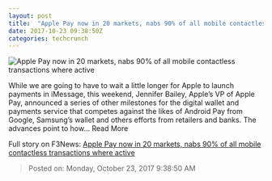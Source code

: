 ```yaml
---
layout: post
title:  "Apple Pay now in 20 markets, nabs 90% of all mobile contactless transactions where active"
date: 2017-10-23 09:38:50Z
categories: techcrunch
---
```


![Apple Pay now in 20 markets, nabs 90% of all mobile contactless transactions where active](https://tctechcrunch2011.files.wordpress.com/2016/09/apple-pay-japan_big.jpg)

While we are going to have to wait a little longer for Apple to launch payments in iMessage, this weekend, Jennifer Bailey, Apple’s VP of Apple Pay, announced a series of other milestones for the digital wallet and payments service that competes against the likes of Android Pay from Google, Samsung’s wallet and others efforts from retailers and banks. The advances point to how… Read More


Full story on F3News: [Apple Pay now in 20 markets, nabs 90% of all mobile contactless transactions where active](http://www.f3nws.com/n/xAXSNE)

> Posted on: Monday, October 23, 2017 9:38:50 AM
